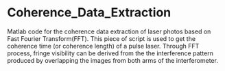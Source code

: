 # Coherence_Data_Extraction
Matlab code for the coherence data extraction of laser photos based on Fast Fourier Transform(FFT).
This piece of script is used to get the coherence time (or coherence length) of a pulse laser. Through FFT process, fringe visibility can be derived from the the interference pattern produced by overlapping the images from both arms of the interferometer.
